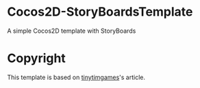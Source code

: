 Cocos2D-StoryBoardsTemplate
===========================

A simple Cocos2D template with StoryBoards


Copyright
===========================
This template is based on [tinytimgames](http://www.tinytimgames.com/2012/02/07/cocos2d-and-storyboards/"tinytimgames")'s article.